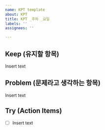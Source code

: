 ```yaml
---
name: KPT template
about: KPT
title: KPT _주차 _요일
labels: ''
assignees: ''

---
```


## Keep (유지할 항목)
Insert text

## Problem (문제라고 생각하는 항목)
Insert text

## Try (Action Items)
- [ ] Insert text
